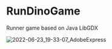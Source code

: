 # RunDinoGame
Runner game based on Java LibGDX

![2022-06-23_19-33-07_AdobeExpress](https://user-images.githubusercontent.com/49632115/175312967-3b9e3c66-93c7-428f-b107-2fed8d62d9a3.gif)
